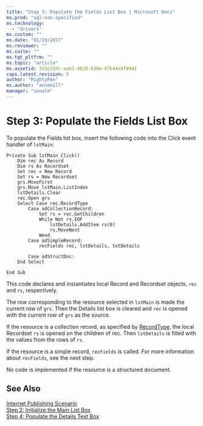 ```yaml
---
title: "Step 3: Populate the Fields List Box | Microsoft Docs"
ms.prod: "sql-non-specified"
ms.technology:
  - "drivers"
ms.custom: ""
ms.date: "01/19/2017"
ms.reviewer: ""
ms.suite: ""
ms.tgt_pltfrm: ""
ms.topic: "article"
ms.assetid: 315c32dc-aeb1-4629-b30e-87b44e8f84d1
caps.latest.revision: 5
author: "MightyPen"
ms.author: "annemill"
manager: "sonalm"
---
```

# Step 3: Populate the Fields List Box
To populate the Fields list box, insert the following code into the Click event handler of `lstMain`:  
  
```  
Private Sub lstMain_Click()  
    Dim rec As Record  
    Dim rs As Recordset  
    Set rec = New Record  
    Set rs = New Recordset  
    grs.MoveFirst  
    grs.Move lstMain.ListIndex  
    lstDetails.Clear  
    rec.Open grs  
    Select Case rec.RecordType  
        Case adCollectionRecord:  
            Set rs = rec.GetChildren  
            While Not rs.EOF  
                lstDetails.AddItem rs(0)  
                rs.MoveNext  
            Wend  
        Case adSimpleRecord:  
            recFields rec, lstDetails, txtDetails  
  
        Case adStructDoc:  
    End Select  
  
End Sub  
```  
  
 This code declares and instantiates local Record and Recordset objects, `rec` and `rs`, respectively.  
  
 The row corresponding to the resource selected in `lstMain` is made the current row of `grs`. Then the Details list box is cleared and `rec` is opened with the current row of `grs` as the source.  
  
 If the resource is a collection record, as specified by [RecordType](../../../ado/reference/ado-api/recordtype-property-ado.md), the local Recordset `rs` is opened on the children of rec. Then `lstDetails` is filled with the values from the rows of `rs`.  
  
 If the resource is a simple record, `recFields` is called. For more information about `recFields`, see the next step.  
  
 No code is implemented if the resource is a structured document.  
  
## See Also  
 [Internet Publishing Scenario](../../../ado/guide/data/internet-publishing-scenario.md)   
 [Step 2: Initialize the Main List Box](../../../ado/guide/data/step-2-initialize-the-main-list-box.md)   
 [Step 4: Populate the Details Text Box](../../../ado/guide/data/step-4-populate-the-details-text-box.md)
